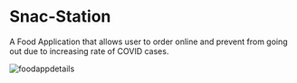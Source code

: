 # Snac-Station
A Food Application that allows user to order online and prevent from going out due to increasing rate of COVID cases.

![foodappdetails](https://user-images.githubusercontent.com/91776290/172103304-ba70a69d-155e-44ae-a9ff-321055af9308.png)
